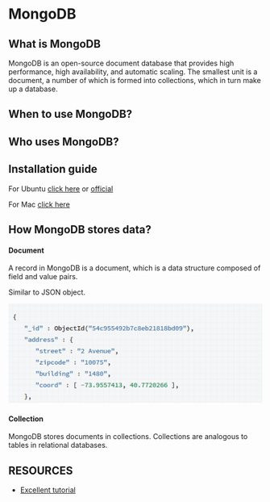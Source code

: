 # MongoDB

## What is MongoDB

MongoDB is an open-source document database that provides high performance, high availability, and automatic scaling.
The smallest unit is a document, a number of which is formed into collections, which in turn make up a database. 

## When to use MongoDB?


## Who uses MongoDB?


## Installation guide

For Ubuntu [click here](http://www.liquidweb.com/kb/how-to-install-mongodb-on-ubuntu-14-04/) or [official](https://docs.mongodb.org/manual/tutorial/install-mongodb-on-ubuntu/)

For Mac [click here](https://docs.mongodb.org/manual/tutorial/install-mongodb-on-os-x/)

## How MongoDB stores data?

#### Document 

A record in MongoDB is a document, which is a data structure composed of field and value pairs.

Similar to JSON object.

![document](https://github.com/heron2014/databases-workshop/blob/master/elasticsearch/img/mongo.png)

#### Collection

MongoDB stores documents in collections. Collections are analogous to tables in relational databases.

## RESOURCES

* [Excellent tutorial](https://github.com/FAC6/book/blob/master/patterns/week4/MongoDB.md)  